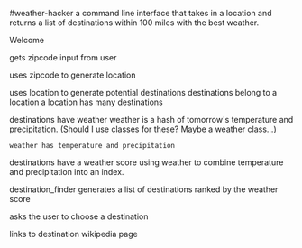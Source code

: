 #weather-hacker 
a command line interface that takes in a location and returns a list of destinations within 100 miles with the best weather.

Welcome

gets zipcode input from user

uses zipcode to generate location

uses location to generate potential destinations
    destinations belong to a location
    a location has many destinations
    
destinations have weather 
    weather is a hash of tomorrow's temperature and precipitation. (Should I use classes for these? Maybe a weather class...)
    
    weather has temperature and precipitation
    
destinations have a weather score using weather to combine temperature and precipitation into an index.
    
destination_finder generates a list of destinations ranked by the weather score 

asks the user to choose a destination

links to destination wikipedia page
  

